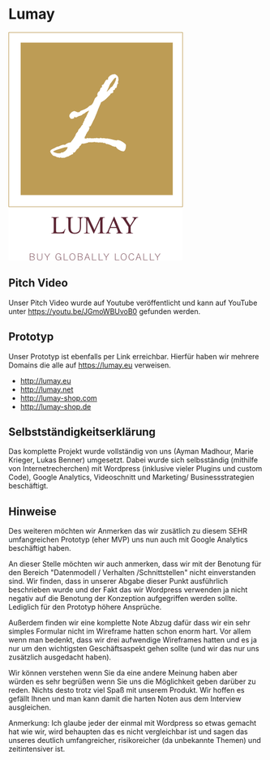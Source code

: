 # Lumay

![Logo](..\media\logo_square.png)

## Pitch Video

Unser Pitch Video wurde auf Youtube veröffentlicht und kann auf YouTube unter https://youtu.be/JGmoWBUvoB0 gefunden werden.

## Prototyp

Unser Prototyp ist ebenfalls per Link erreichbar. Hierfür haben wir mehrere Domains die alle auf https://lumay.eu verweisen.

- http://lumay.eu
- http://lumay.net
- http://lumay-shop.com
- http://lumay-shop.de

## Selbstständigkeitserklärung

Das komplette Projekt wurde vollständig von uns (Ayman Madhour, Marie Krieger, Lukas Benner) umgesetzt. Dabei wurde sich selbsständig (mithilfe von Internetrecherchen) mit Wordpress (inklusive vieler Plugins und custom Code), Google Analytics, Videoschnitt und Marketing/ Businessstrategien beschäftigt.

## Hinweise

Des weiteren möchten wir Anmerken das wir zusätlich zu diesem SEHR umfangreichen Prototyp (eher MVP) uns nun auch mit Google Analytics beschäftigt haben.

An dieser Stelle möchten wir auch anmerken, dass wir mit der Benotung für den Bereich "Datenmodell / Verhalten /Schnittstellen" nicht einverstanden sind. Wir finden, dass in unserer Abgabe dieser Punkt ausführlich beschrieben wurde und der Fakt das wir Wordpress verwenden ja nicht negativ auf die Benotung der Konzeption aufgegriffen werden sollte. Lediglich für den Prototyp höhere Ansprüche.

Außerdem finden wir eine komplette Note Abzug dafür dass wir ein sehr simples Formular nicht im Wireframe hatten schon enorm hart. Vor allem wenn man bedenkt, dass wir drei aufwendige Wireframes hatten und es ja nur um den wichtigsten Geschäftsaspekt gehen sollte (und wir das nur uns zusätzlich ausgedacht haben).

Wir können verstehen wenn Sie da eine andere Meinung haben aber würden es sehr begrüßen wenn Sie uns die Möglichkeit geben darüber zu reden. Nichts desto trotz viel Spaß mit unserem Produkt. Wir hoffen es gefällt Ihnen und man kann damit die harten Noten aus dem Interview ausgleichen.

Anmerkung: Ich glaube jeder der einmal mit Wordpress so etwas gemacht hat wie wir, wird behaupten das es nicht vergleichbar ist und sagen das unseres deutlich umfangreicher, risikoreicher (da unbekannte Themen) und zeitintensiver ist.
